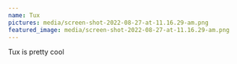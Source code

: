 ```yaml
---
name: Tux
pictures: media/screen-shot-2022-08-27-at-11.16.29-am.png
featured_image: media/screen-shot-2022-08-27-at-11.16.29-am.png
---
```

Tux is pretty cool